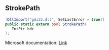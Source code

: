 ## StrokePath

```csharp
[DllImport("gdi32.dll", SetLastError = true)]
public static extern bool StrokePath(
   IntPtr hdc
);
```

Microsoft documentation: [Link](https://docs.microsoft.com/en-us/windows/win32/api/wingdi/nf-wingdi-strokepath)
